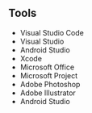 ## Tools
* Visual Studio Code
* Visual Studio
* Android Studio
* Xcode
* Microsoft Office
* Microsoft Project
* Adobe Photoshop
* Adobe Illustrator
* Android Studio
